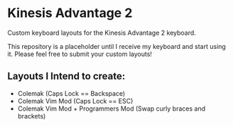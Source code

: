 # Kinesis Advantage 2
Custom keyboard layouts for the Kinesis Advantage 2 keyboard.

This repository is a placeholder until I receive my keyboard and start using it.
Please feel free to submit your custom layouts!

## Layouts I Intend to create:
- Colemak (Caps Lock == Backspace)
- Colemak Vim Mod (Caps Lock == ESC)
- Colemak Vim Mod + Programmers Mod (Swap curly braces and brackets)
